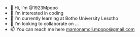 - 👋 Hi, I’m @1923Mpopo
- 👀 I’m interested in coding 
- 🌱 I’m currently learning at Botho University Lesotho
- 💞️ I’m looking to collaborate on ...
- 📫 You can reach me here mamonamoli.mpopo@gmail.com

<!---
1923Mpopo/1923Mpopo is a ✨ special ✨ repository because its `README.md` (this file) appears on your GitHub profile.
You can click the Preview link to take a look at your changes.
--->
